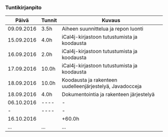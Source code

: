 ### Tuntikirjanpito
Päivä | Tunnit | Kuvaus
--------------- | ----- | ------
09.09.2016 | 3.5h | Aiheen suunnittelua ja repon luonti
15.09.2016 | 4.0h | iCal4j-kirjastoon tutustumista ja koodausta
16.09.2016 | 2.0h | iCal4j-kirjastoon tutustumista ja koodausta
17.09.2016 | 10.0h | iCal4j-kirjastoon tutustumista ja koodausta
18.09.2016 | 10.0h | Koodausta ja rakenteen uudelleenjärjestelyä, Javadocceja
18.09.2016 | 4.0h | Dokumentointia ja rakenteen järjestelyä
06.10.2016 | ---- | -
 -  | ---- | -
16.10.2016| | +60.0h | Graafinen käyttöliittymä
... | ... | ...
